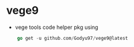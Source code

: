 # vege9
* vege tools code helper pkg
using
```go 
    go get -u github.com/Godyu97/vege9@latest
```
